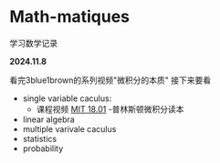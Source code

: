 # Math-matiques
学习数学记录

**2024.11.8**

看完3blue1brown的系列视频"微积分的本质"
接下来要看
- single variable caculus:
	- 课程视频 [MIT 18.01](https://ocw.mit.edu/courses/18-01sc-single-variable-calculus-fall-2010/pages/syllabus/)
	-普林斯顿微积分读本
- linear algebra
- multiple varivale caculus
- statistics
- probability
